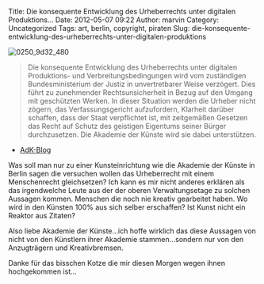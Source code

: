 Title: Die konsequente Entwicklung des Urheberrechts unter digitalen Produktions...
Date: 2012-05-07 09:22
Author: marvin
Category: Uncategorized
Tags: art, berlin, copyright, piraten
Slug: die-konsequente-entwicklung-des-urheberrechts-unter-digitalen-produktions

![0250_9d32_480]({filename}/images/0250_9d32_480.jpeg)

> Die konsequente Entwicklung des Urheberrechts unter digitalen
> Produktions- und Verbreitungsbedingungen wird vom zuständigen
> Bundesministerium der Justiz in unvertretbarer Weise verzögert. Dies
> führt zu zunehmender Rechtsunsicherheit in Bezug auf den Umgang mit
> geschützten Werken. In dieser Situation werden die Urheber nicht
> zögern, das Verfassungsgericht aufzufordern, Klarheit darüber
> schaffen, dass der Staat verpflichtet ist, mit zeitgemäßen Gesetzen
> das Recht auf Schutz des geistigen Eigentums seiner Bürger
> durchzusetzen. Die Akademie der Künste wird sie dabei unterstützen.

- [AdK-Blog](http://www.adk.de/de/blog/index.htm?we_objectID=30927)

Was soll man nur zu einer Kunsteinrichtung wie die Akademie der Künste
in Berlin sagen die versuchen wollen das Urheberrecht mit einem
Menschenrecht gleichsetzen? Ich kann es mir nicht anderes erklären als
das irgendwelche Leute aus der der oberen Verwaltungsetage zu solchen
Aussagen kommen. Menschen die noch nie kreativ gearbeitet haben. Wo wird
in den Künsten 100% aus sich selber erschaffen? Ist Kunst nicht ein
Reaktor aus Zitaten?

Also liebe Akademie der Künste...ich hoffe wirklich das diese Aussagen
von nicht von den Künstlern ihrer Akademie stammen...sondern nur von den
Anzugträgern und Kreativbremsen.

Danke für das bisschen Kotze die mir diesen Morgen wegen ihnen
hochgekommen ist...

